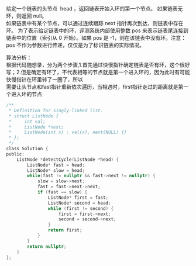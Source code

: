 给定一个链表的头节点  head ，返回链表开始入环的第一个节点。 如果链表无环，则返回 null。  
如果链表中有某个节点，可以通过连续跟踪 next 指针再次到达，则链表中存在环。 为了表示给定链表中的环，评测系统内部使用整数 pos 来表示链表尾连接到链表中的位置（索引从 0 开始）。如果 pos 是 -1，则在该链表中没有环。注意：pos 不作为参数进行传递，仅仅是为了标识链表的实际情况。  
  
算法分析：  
根据代码随想录，分为两个步骤,1.首先通过快慢指针确定链表是否有环，这个很好写；2.但是确定有环了，不代表相等的节点就是第一个进入环的，因为此时有可能快慢指针在环里转了一圈了，所以  
需要让头节点和fast指针重新依次遍历，当相遇时，first指针走过的距离就是第一个进入环的节点  
```c  
/**
 * Definition for singly-linked list.
 * struct ListNode {
 *     int val;
 *     ListNode *next;
 *     ListNode(int x) : val(x), next(NULL) {}
 * };
 */
class Solution {
public:
    ListNode *detectCycle(ListNode *head) {
        ListNode* fast = head;
        ListNode* slow = head;
        while(fast != nullptr && fast->next != nullptr) {
            slow = slow->next;
            fast = fast->next->next;
            if (fast == slow) {
                ListNode* first = fast;
                ListNode* second = head;
                while (first != second) {
                    first = first->next;
                    second = second->next;
                }
                return first;
            }
        }
        return nullptr;
    }
};
```  
  

